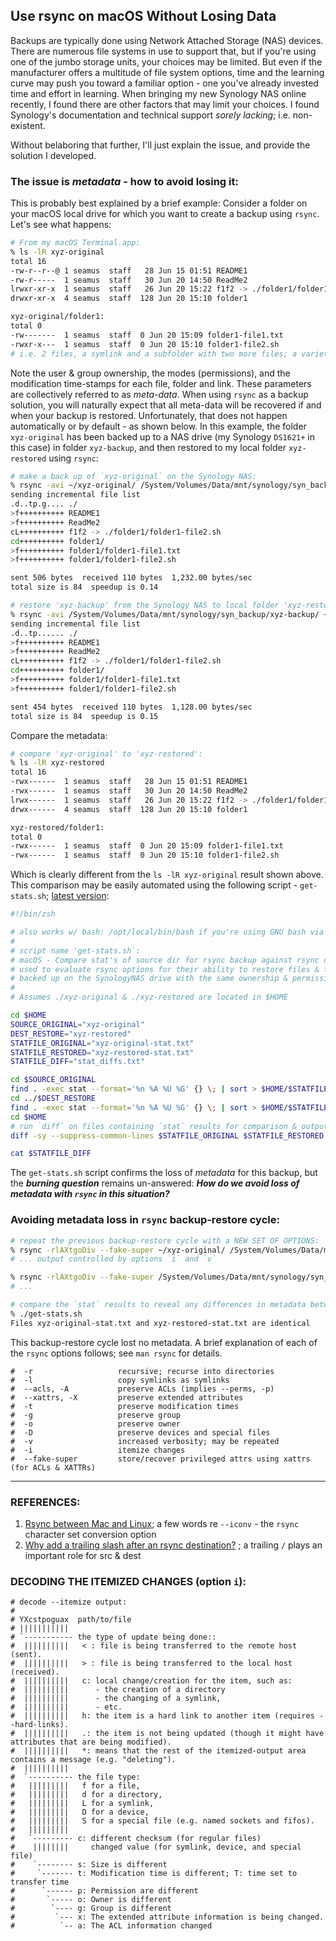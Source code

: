 ## Use rsync on macOS Without Losing Data

Backups are typically done using Network Attached Storage (NAS) devices. There are numerous file systems in use to support that, but if you're using one of the jumbo storage units, your choices may be limited. But even if the manufacturer offers a multitude of file system options, time and the learning curve may push you toward a familiar option - one you've already invested time and effort in learning. When bringing my new Synology NAS online recently, I found there are other factors that may limit your choices. I found Synology's documentation and technical support *sorely lacking*; i.e. non-existent. 

Without belaboring that further, I'll just explain the issue, and provide the solution I developed. 

### The issue is *metadata* - how to avoid losing it:

This is probably best explained by a brief example: Consider a folder on your macOS local drive for which you want to create a backup using `rsync`. Let's see what happens: 

```bash
# From my macOS Terminal.app:
% ls -lR xyz-original 
total 16
-rw-r--r--@ 1 seamus  staff   28 Jun 15 01:51 README1
-rw-r-----  1 seamus  staff   30 Jun 20 14:50 ReadMe2
lrwxr-xr-x  1 seamus  staff   26 Jun 20 15:22 f1f2 -> ./folder1/folder1-file2.sh
drwxr-xr-x  4 seamus  staff  128 Jun 20 15:10 folder1

xyz-original/folder1:
total 0
-rw-------  1 seamus  staff  0 Jun 20 15:09 folder1-file1.txt
-rwxr-x---  1 seamus  staff  0 Jun 20 15:10 folder1-file2.sh
# i.e. 2 files, a symlink and a subfolder with two more files; a variety of permissions
```

Note the user & group ownership, the modes (permissions), and the modification time-stamps for each file, folder and link. These parameters are collectively referred to as *meta-data*. When using `rsync` as a backup solution, you will naturally expect that all meta-data will be recovered if and when your backup is restored. Unfortunately, that does not happen automatically or by default - as shown below. In this example, the folder `xyz-original` has been backed up to a NAS drive (my Synology `DS1621+` in this case) in folder `xyz-backup`, and then restored to my local folder `xyz-restored` using `rsync`:  

```bash
# make a back up of `xyz-original` on the Synology NAS:
% rsync -avi ~/xyz-original/ /System/Volumes/Data/mnt/synology/syn_backup/xyz-backup          
sending incremental file list
.d..tp.g.... ./
>f++++++++++ README1
>f++++++++++ ReadMe2
cL++++++++++ f1f2 -> ./folder1/folder1-file2.sh
cd++++++++++ folder1/
>f++++++++++ folder1/folder1-file1.txt
>f++++++++++ folder1/folder1-file2.sh

sent 506 bytes  received 110 bytes  1,232.00 bytes/sec
total size is 84  speedup is 0.14

# restore 'xyz-backup' from the Synology NAS to local folder 'xyz-restored' for comparison: 
% rsync -avi /System/Volumes/Data/mnt/synology/syn_backup/xyz-backup/ ~/xyz-restored 
sending incremental file list
.d..tp...... ./
>f++++++++++ README1
>f++++++++++ ReadMe2
cL++++++++++ f1f2 -> ./folder1/folder1-file2.sh
cd++++++++++ folder1/
>f++++++++++ folder1/folder1-file1.txt
>f++++++++++ folder1/folder1-file2.sh

sent 454 bytes  received 110 bytes  1,128.00 bytes/sec
total size is 84  speedup is 0.15
```
Compare the metadata:
```bash
# compare 'xyz-original' to 'xyz-restored':
% ls -lR xyz-restored
total 16
-rwx------  1 seamus  staff   28 Jun 15 01:51 README1
-rwx------  1 seamus  staff   30 Jun 20 14:50 ReadMe2
lrwx------  1 seamus  staff   26 Jun 20 15:22 f1f2 -> ./folder1/folder1-file2.sh
drwx------  4 seamus  staff  128 Jun 20 15:10 folder1

xyz-restored/folder1:
total 0
-rwx------  1 seamus  staff  0 Jun 20 15:09 folder1-file1.txt
-rwx------  1 seamus  staff  0 Jun 20 15:10 folder1-file2.sh
```

Which is clearly different from the `ls -lR xyz-original` result shown above. This comparison may be easily automated using the following script - `get-stats.sh`; [latest version](src/get-stats.sh): 

```bash
#!/bin/zsh

# also works w/ bash: /opt/local/bin/bash if you're using GNU bash via MacPorts, or /ban/bash
#
# script name 'get-stats.sh`:
# macOS - Compare stat's of source dir for rsync backup against rsync dest after restore:
# used to evaluate rsync options for their ability to restore files & folders previously 
# backed up on the SynologyNAS drive with the same ownership & permissions as original.
#
# Assumes ./xyz-original & ./xyz-restored are located in $HOME

cd $HOME
SOURCE_ORIGINAL="xyz-original"
DEST_RESTORE="xyz-restored"
STATFILE_ORIGINAL="xyz-original-stat.txt"
STATFILE_RESTORED="xyz-restored-stat.txt"
STATFILE_DIFF="stat_diffs.txt"

cd $SOURCE_ORIGINAL
find . -exec stat --format='%n %A %U %G' {} \; | sort > $HOME/$STATFILE_ORIGINAL 
cd ../$DEST_RESTORE
find . -exec stat --format='%n %A %U %G' {} \; | sort > $HOME/$STATFILE_RESTORED
cd $HOME
# run `diff` on files containing `stat` results for comparison & output results:
diff -sy --suppress-common-lines $STATFILE_ORIGINAL $STATFILE_RESTORED > $STATFILE_DIFF

cat $STATFILE_DIFF
```

The `get-stats.sh` script confirms the loss of *metadata* for this backup, but the ***burning question*** remains un-answered: ***How do we avoid loss of metadata with `rsync` in this situation?*** 

### Avoiding metadata loss in `rsync` backup-restore cycle: 

```bash
# repeat the previous backup-restore cycle with a NEW SET OF OPTIONS:
% rsync -rlAXtgoDiv --fake-super ~/xyz-original/ /System/Volumes/Data/mnt/synology/syn_backup/xyz-backup 
# ... output controlled by options `i` and `v`

% rsync -rlAXtgoDiv --fake-super /System/Volumes/Data/mnt/synology/syn_backup/xyz-backup/ ~/xyz-restored 
# ...

# compare the `stat` results to reveal any differences in metadata between `xyz-original` and `xyz-restored`:
% ./get-stats.sh
Files xyz-original-stat.txt and xyz-restored-stat.txt are identical
```

This backup-restore cycle lost no metadata. A brief explanation of each of the `rsync` options follows; see `man rsync` for details.

```
#  -r					recursive; recurse into directories
#  -l					copy symlinks as symlinks
#  --acls, -A           preserve ACLs (implies --perms, -p)
#  --xattrs, -X         preserve extended attributes
#  -t					preserve modification times
#  -g					preserve group
#  -o					preserve owner
#  -D					preserve devices and special files
#  -v					increased verbosity; may be repeated
#  -i					itemize changes
#  --fake-super			store/recover privileged attrs using xattrs (for ACLs & XATTRs)
```



---

### REFERENCES:

1. [Rsync between Mac and Linux](https://odd.blog/2020/10/06/rsync-between-mac-and-linux/); a few words re `--iconv` - the `rsync` character set conversion option 
2. [Why add a trailing slash after an rsync destination?](https://unix.stackexchange.com/questions/402555/why-add-a-trailing-slash-after-an-rsync-destination) ; a trailing `/` plays an important role for src & dest 



### DECODING THE ITEMIZED CHANGES (option `i`):

```
# decode --itemize output:
#
# YXcstpoguax  path/to/file
# |||||||||||
# `----------- the type of update being done::
#  ||||||||||   < : file is being transferred to the remote host (sent).
#  ||||||||||   > : file is being transferred to the local host (received).
#  ||||||||||   c: local change/creation for the item, such as:
#  ||||||||||      - the creation of a directory
#  ||||||||||      - the changing of a symlink,
#  ||||||||||      - etc.
#  ||||||||||   h: the item is a hard link to another item (requires --hard-links).
#  ||||||||||   .: the item is not being updated (though it might have attributes that are being modified).
#  ||||||||||   *: means that the rest of the itemized-output area contains a message (e.g. "deleting").
#  ||||||||||
#  `---------- the file type:
#   |||||||||   f for a file,
#   |||||||||   d for a directory,
#   |||||||||   L for a symlink,
#   |||||||||   D for a device,
#   |||||||||   S for a special file (e.g. named sockets and fifos).
#   |||||||||
#   `--------- c: different checksum (for regular files)
#    ||||||||     changed value (for symlink, device, and special file)
#    `-------- s: Size is different
#     `------- t: Modification time is different; T: time set to transfer time
#      `------ p: Permission are different
#       `----- o: Owner is different
#        `---- g: Group is different
#         `--- x: The extended attribute information is being changed.
#          `-- a: The ACL information changed
```

